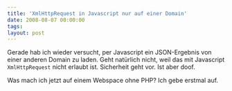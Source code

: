 ```yaml
---
title: 'XmlHttpRequest in Javascript nur auf einer Domain'
date: 2008-08-07 00:00:00 
tags: 
layout: post
---
```

Gerade hab ich wieder versucht, per Javascript ein JSON-Ergebnis von einer anderen Domain zu laden. Geht natürlich nicht, weil das mit Javascript `XmlHttpRequest` nicht erlaubt ist. Sicherheit geht vor. Ist aber doof.

Was mach ich jetzt auf einem Webspace ohne PHP? Ich gebe erstmal auf.

